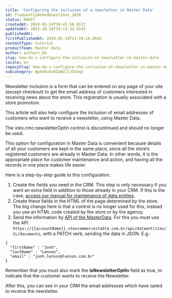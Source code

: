 ```yaml
---
title: 'Configuring the inclusion of a newsletter in Master Data'
id: frequentlyAskedQuestions_1816
status: DRAFT
createdAt: 2019-01-24T20:45:58.651Z
updatedAt: 2022-10-20T19:13:32.914Z
publishedAt: 
firstPublishedAt: 2019-01-24T21:59:16.064Z
contentType: tutorial
productTeam: Master Data
author: authors_84
slug: how-do-i-configure-the-inclusion-of-newsletter-in-master-data
locale: en
legacySlug: how-do-i-configure-the-inclusion-of-newsletter-in-master-data
subcategory: WpbGhubuRZaNZilJSXnqu
---
```


Newsletter inclusion is a form that can be entered on any page of your site (except checkout) to get the email address of customers interested in receiving news about the store. This registration is usually associated with a store promotion.

This article will also help configure the inclusion of email addresses of customers who want to receive a newsletter, using Master Data.

<div class="alert alert-warning">
The vtex.cmc:newsletterOptIn control is discontinued and should no longer be used.
</div>

This option for configuration in Master Data is convenient because details of all your customers are kept in the same place, since all the store’s registered customers are already in Master Data. In other words, it is the appropriate place for customer maintenance and action, and having all the records in one place makes life easier.

Here is a step-by-step guide to this configuration.

1. Create the fields you need in the CRM. This step is only necessary if you want an extra field in addition to those already in your CRM. If this is the case, [access our manual for maintenance of data entities](/en/faq/how-can-i-create-field-in-master-data/).
2. Create these fields in the HTML of the page determined by the store. The big change here is that a control is no longer used for this, instead you use an HTML code created by the store or by the agency.
3. Send the information by [API of the MasterData](https://developers.vtex.com/reference/master-data-api-v1-overview). For this you must use the API `https://{{accountName}}.vtexcommercestable.com.br/api/dataentities/CL/documents`, with a PATCH verb, sending the data in JSON. E.g.:
 
```
{ 
  "firstName" : "Jonh",
  "lastName" : "Lennon", 
  "email" : "jonh.lennon@lennon.com.br"
}
```

Remember that you must also mark the __isNewsletterOptIn__ field as true, to indicate that the customer wants to receive the Newsletter.

After this, you can see in your CRM the email addresses which have opted to receive the newsletter.
